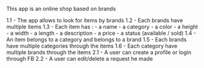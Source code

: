 This app is an online shop based on brands

1.1 - The app allows to look for items by brands
1.2 - Each brands have multiple items
1.3 - Each item has :
    - a name
    - a category
    - a color
    - a height
    - a width
    - a length
    - a description
    - a price
    - a status (available / sold)
1.4 - An item belongs to a category and belongs to a brand
1.5 - Each brands have multiple categories through the items
1.6 - Each category have multiple brands through the items
2.1 - A user can create a profile or login through FB
2.2 - A user can edit/delete a request he made



